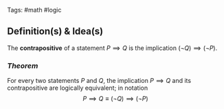 Tags: #math #logic 
## Definition(s) & Idea(s)
The **contrapositive** of a statement $P\implies Q$ is the implication $(\neg Q)\implies(\neg P)$.
### *Theorem*
For every two statements $P$ and $Q$, the implication $P\implies Q$ and its contrapositive are logically equivalent; in notation$$P\implies Q\equiv(\neg Q)\implies(\neg P)$$